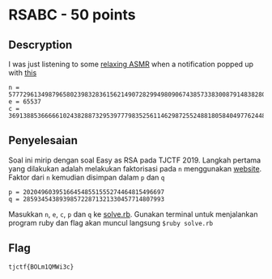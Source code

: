 # RSABC - 50 points
## Descryption

I was just listening to some [relaxing ASMR](https://www.youtube.com/watch?v=J2g3lvNkAfI&feature=youtu.be) when a notification popped up with [this](https://static.tjctf.org/68f148e8d4b5ceb8f9fa6da568db024c28b80b55891fba49880b76b35d436114_rsa.txt)

```
n = 57772961349879658023983283615621490728299498090674385733830087914838280699121`
e = 65537
c = 36913885366666102438288732953977798352561146298725524881805840497762448828130
```

## Penyelesaian

Soal ini mirip dengan soal Easy as RSA pada TJCTF 2019. Langkah pertama yang dilakukan adalah melakukan faktorisasi pada `n` menggunakan [website](factordb.com). Faktor dari `n` kemudian disimpan dalam `p` dan `q`

```
p = 202049603951664548551555274464815496697
q = 285934543893985722871321330457714807993
```
Masukkan `n`, `e`, `c`, `p` dan `q` ke [solve.rb](./solve.rb). Gunakan terminal untuk menjalankan program ruby dan flag akan muncul langsung
`$ruby solve.rb`

## Flag

```
tjctf{BOLm1QMWi3c}
```
